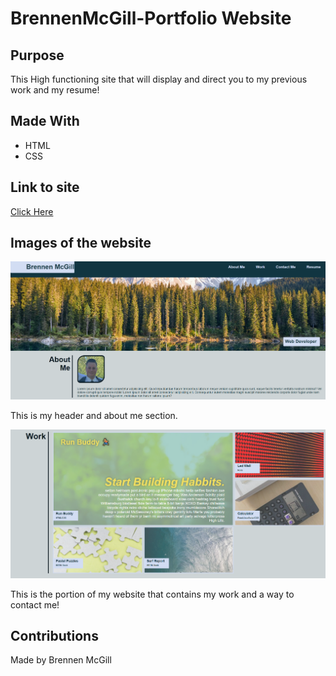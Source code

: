 # BrennenMcGill-Portfolio Website

## Purpose
This High functioning site that will display and direct you to my previous work and my resume!

## Made With

* HTML
* CSS

## Link to site

[Click Here](https://brennenmcgill.github.io/BrennenMcGill-Portfolio/)

## Images of the website

![Top of page](https://raw.githubusercontent.com/BrennenMcGill/BrennenMcGill-Portfolio/master/assets/imgaes/Finished-.PNG)

This is my header and about me section.

![Mid section of page](./assets/imgaes/Finished-site-2.png)

This is the portion of my website that contains my work and a way to contact me!
## Contributions 

Made by Brennen McGill

